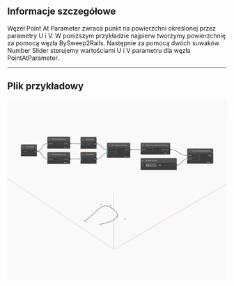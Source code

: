## Informacje szczegółowe
Węzeł Point At Parameter zwraca punkt na powierzchni określonej przez parametry U i V. W poniższym przykładzie najpierw tworzymy powierzchnię za pomocą węzła BySweep2Rails. Następnie za pomocą dwóch suwaków Number Slider sterujemy wartościami U i V parametru dla węzła PointAtParameter.
___
## Plik przykładowy

![PointAtParameter](./Autodesk.DesignScript.Geometry.Curve.PointAtParameter_img.jpg)


